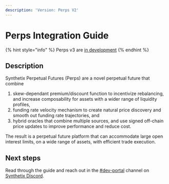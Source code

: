 ```yaml
---
description: 'Version: Perps V2'
---
```


# Perps Integration Guide

{% hint style="info" %}
Perps v3 are [in development](https://docs.synthetix.io/v/v3/for-perp-integrators/perps-v3)&#x20;
{% endhint %}

## Description

Synthetix Perpetual Futures (Perps) are a novel perpetual future that combine

1. skew-dependant premium/discount function to incentivize rebalancing, and increase composability for assets with a wider range of liquidity profiles,
2. funding rate velocity mechanism to create natural price discovery and smooth out funding rate trajectories, and
3. hybrid oracles that combine multiple sources, and use signed off-chain price updates to improve performance and reduce cost.

The result is a perpetual future platform that can accommodate large open interest limits, on a wide range of assets, with efficient trade execution.

## Next steps

Read through the guide and reach out in the [#dev-portal](https://discord.com/channels/413890591840272394/459603818246701056) channel on [Synthetix Discord](https://discord.gg/synthetix).

